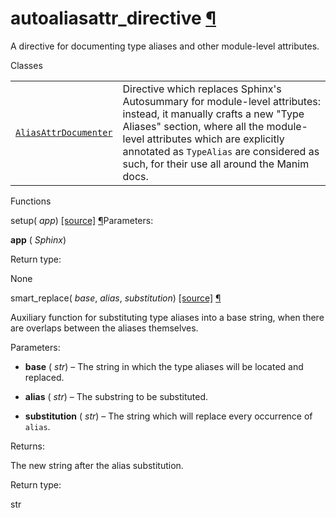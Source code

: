 # autoaliasattr\_directive [¶](https://docs.manim.community/en/stable/reference/manim.utils.docbuild.autoaliasattr_directive.html\#module-manim.utils.docbuild.autoaliasattr_directive "Link to this heading")

A directive for documenting type aliases and other module-level attributes.

Classes

|     |     |
| --- | --- |
| [`AliasAttrDocumenter`](https://docs.manim.community/en/stable/reference/manim.utils.docbuild.autoaliasattr_directive.AliasAttrDocumenter.html#manim.utils.docbuild.autoaliasattr_directive.AliasAttrDocumenter "manim.utils.docbuild.autoaliasattr_directive.AliasAttrDocumenter") | Directive which replaces Sphinx's Autosummary for module-level attributes: instead, it manually crafts a new "Type Aliases" section, where all the module-level attributes which are explicitly annotated as `TypeAlias` are considered as such, for their use all around the Manim docs. |

Functions

setup( _app_) [\[source\]](https://docs.manim.community/en/stable/_modules/manim/utils/docbuild/autoaliasattr_directive.html#setup) [¶](https://docs.manim.community/en/stable/reference/manim.utils.docbuild.autoaliasattr_directive.html#manim.utils.docbuild.autoaliasattr_directive.setup "Link to this definition")Parameters:

**app** ( _Sphinx_)

Return type:

None

smart\_replace( _base_, _alias_, _substitution_) [\[source\]](https://docs.manim.community/en/stable/_modules/manim/utils/docbuild/autoaliasattr_directive.html#smart_replace) [¶](https://docs.manim.community/en/stable/reference/manim.utils.docbuild.autoaliasattr_directive.html#manim.utils.docbuild.autoaliasattr_directive.smart_replace "Link to this definition")

Auxiliary function for substituting type aliases into a base
string, when there are overlaps between the aliases themselves.

Parameters:

- **base** ( _str_) – The string in which the type aliases will be located and
replaced.

- **alias** ( _str_) – The substring to be substituted.

- **substitution** ( _str_) – The string which will replace every occurrence of `alias`.


Returns:

The new string after the alias substitution.

Return type:

str